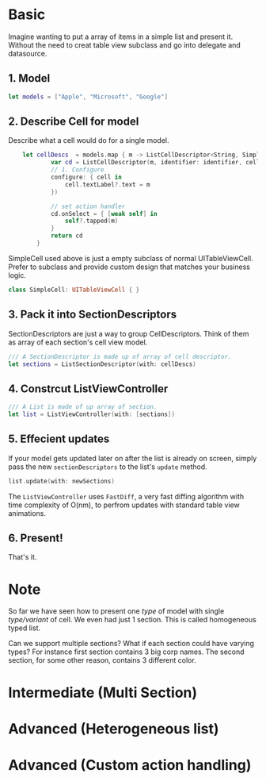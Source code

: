 # Basic 
Imagine wanting to put a array of items in a simple list and present it. Without the need to creat table view subclass and go into delegate and datasource. 

## 1. Model 
```swift
let models = ["Apple", "Microsoft", "Google"]
```

## 2. Describe Cell for model
Describe what a cell would do for a single model. 
```swift
    let cellDescs  = models.map { m -> ListCellDescriptor<String, SimpleCell> in
            var cd = ListCellDescriptor(m, identifier: identifier, cellClass: SimpleCell.self, 
            // 1. Configure 
            configure: { cell in
                cell.textLabel?.text = m
            })

            // set action handler
            cd.onSelect = { [weak self] in
                self?.tapped(m)
            }
            return cd
        }
```

SimpleCell used above is just a empty subclass of normal UITableViewCell. Prefer to subclass and provide custom design that matches your business logic. 
```swift
class SimpleCell: UITableViewCell { }
```

## 3. Pack it into SectionDescriptors 
SectionDescriptors are just a way to group CellDescriptors. Think of them as array of each section's cell view model. 
```swift
/// A SectionDescriptor is made up of array of cell descriptor.
let sections = ListSectionDescriptor(with: cellDescs)
```

## 4. Constrcut ListViewController
```swift
/// A List is made of up array of section. 
let list = ListViewController(with: [sections])
```

## 5. Effecient updates 
If your model gets updated later on after the list is already on screen, simply pass the new `sectionDescriptors` to the list's `update` method. 

```swift
list.update(with: newSections)
```

The `ListViewController` uses `FastDiff`, a very fast diffing algorithm with time complexity of O(nm), to perfrom updates with standard table view animations. 

## 6. Present! 
That's it. 

# Note 
So far we have seen how to present one *type* of model with single *type/variant* of cell. We even had just 1 section. This is called homogeneous typed list. 

Can we support multiple sections? What if each section could have varying types? For instance first section contains 3 big corp names. The second section, for some other reason, contains 3 different color. 


# Intermediate (Multi Section)
# Advanced (Heterogeneous list)
# Advanced (Custom action handling)
